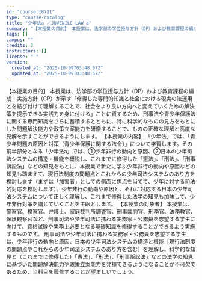 ```yaml
---
id: "course:18711"
type: "course-catalog"
title: "少年法a ／JUVENILE LAW a"
summary: "【本授業の目的】 本授業は、法学部の学位授与方針（DP）および教育課程の編成・実施方針（CP）が示す「修得した専門的知識と社会における現実の法運用とを結び付けて理解することで、社会をより良い方向へと変えていくための解決策を提示できる実践力を…"
tags: []
campus: ""
credits: 2
instructors: []
license: " "
version:
  created_at: "2025-10-09T03:48:57Z"
  updated_at: "2025-10-09T03:48:57Z"
---
```


【本授業の目的】 本授業は、法学部の学位授与方針（DP）および教育課程の編成・実施方針（CP）が示す「修得した専門的知識と社会における現実の法運用とを結び付けて理解することで、社会をより良い方向へと変えていくための解決策を提示できる実践力を身に付ける」ことに資するため、刑事法や青少年保護法に関する専門知識をさらに蓄積するとともに、特に科学的なものの見方をもとにした問題解決能力や政策立案能力を研鑽することで、ものの正確な理解と高度な見解を示すことができるようにします。 【本授業の内容】 「少年法」では、「青少年問題の原因と対策〔青少年保護に関する法令〕」について学習します。その前半部分となる「少年法a」では、①少年非行の動向と原因、②日本の少年司法システムの構造・機能を概説し、これまでに修得した「憲法」、「刑法」、「刑事訴訟法」などの知見をもとに、本授業で新たに学ぶ少年非行の動向や原因などの知見も踏まえて、現行法制度の問題点とこれからの少年司法システムのあり方を検討します（まずは「加害者」としての側面に焦点を当てて、少年に対する司法的対応を検討します）。少年非行の動向や原因と、それに対応する日本の少年司法システムについて正しく理解し、これまで修得した法学の知見も加味して、少年非行対策を講じていくことを主眼とします。 【本授業の対象者】 本授業は、警察官、検察官、弁護士、家庭裁判所調査官、刑事裁判官、刑務官、法務教官、保護観察官など、刑事司法や少年司法に携わる実務家・公務員を志望する学生に向けて、資格試験や実務上必要となる基礎知識を修得することができるよう実施するものです。 刑事司法や少年司法に携わる実務家・公務員を志望する学生は、少年非行の動向と原因、日本の少年司法システムの構造と機能［現行法制度の問題点やこれからの少年司法システムのあり方を含む］を理解し、科学的な知見と（これまでに修得した）「憲法」、「刑法」、「刑事訴訟法」などの法学の知見に基づいた問題解決能力や政策立案能力を発揮できるようになることが不可欠であるため、当科目を履修することが望ましいでしょう。
